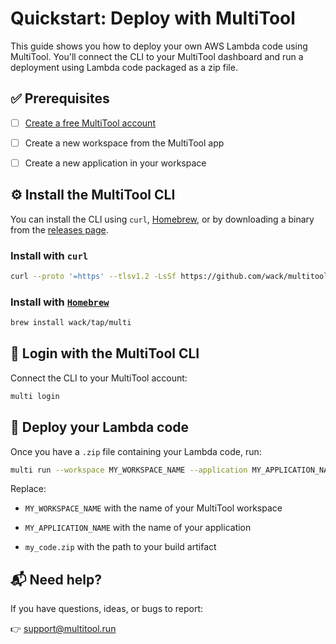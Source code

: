 # Quickstart: Deploy with MultiTool

This guide shows you how to deploy your own AWS Lambda code using MultiTool. You'll connect the CLI to your MultiTool dashboard and run a deployment using Lambda code packaged as a zip file.

## ✅ Prerequisites

- [ ] <a href="https://app.multitool.run/create-account" target="_blank">Create a free MultiTool account</a>

- [ ] Create a new workspace from the MultiTool app

- [ ] Create a new application in your workspace

## ⚙️ Install the MultiTool CLI

You can install the CLI using `curl`, <a href="https://brew.sh/" target="_blank">Homebrew</a>, or by downloading a binary from the <a href="https://github.com/wack/multitool/releases/latest" target="_blank">releases page</a>.

### Install with `curl`

```bash
curl --proto '=https' --tlsv1.2 -LsSf https://github.com/wack/multitool/releases/download/v0.1.1/multitool-installer.sh | sh
```

### Install with <a href="https://brew.sh/" target="_blank">`Homebrew`</a>

```bash
brew install wack/tap/multi
```

## 🔐 Login with the MultiTool CLI

Connect the CLI to your MultiTool account:

```bash
multi login
```

## 🚀 Deploy your Lambda code

Once you have a `.zip` file containing your Lambda code, run:

```bash
multi run --workspace MY_WORKSPACE_NAME --application MY_APPLICATION_NAME my_code.zip
```

Replace:

- `MY_WORKSPACE_NAME` with the name of your MultiTool workspace

- `MY_APPLICATION_NAME` with the name of your application

- `my_code.zip` with the path to your build artifact

## 📬 Need help?

If you have questions, ideas, or bugs to report:

👉 [support@multitool.run](mailto:support@multitool.run)
